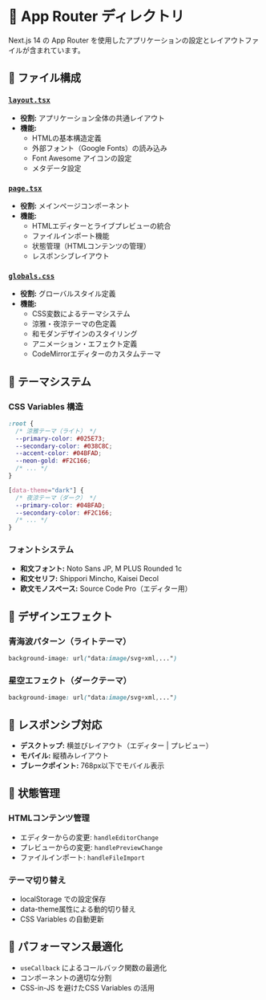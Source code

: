 # 📱 App Router ディレクトリ

Next.js 14 の App Router を使用したアプリケーションの設定とレイアウトファイルが含まれています。

## 📄 ファイル構成

### [`layout.tsx`](layout.tsx)
- **役割:** アプリケーション全体の共通レイアウト
- **機能:**
  - HTMLの基本構造定義
  - 外部フォント（Google Fonts）の読み込み
  - Font Awesome アイコンの設定
  - メタデータ設定

### [`page.tsx`](page.tsx)
- **役割:** メインページコンポーネント
- **機能:**
  - HTMLエディターとライブプレビューの統合
  - ファイルインポート機能
  - 状態管理（HTMLコンテンツの管理）
  - レスポンシブレイアウト

### [`globals.css`](globals.css)
- **役割:** グローバルスタイル定義
- **機能:**
  - CSS変数によるテーマシステム
  - 涼雅・夜涼テーマの色定義
  - 和モダンデザインのスタイリング
  - アニメーション・エフェクト定義
  - CodeMirrorエディターのカスタムテーマ

## 🎨 テーマシステム

### CSS Variables 構造
```css
:root {
  /* 涼雅テーマ（ライト） */
  --primary-color: #025E73;
  --secondary-color: #038C8C;
  --accent-color: #04BFAD;
  --neon-gold: #F2C166;
  /* ... */
}

[data-theme="dark"] {
  /* 夜涼テーマ（ダーク） */
  --primary-color: #04BFAD;
  --secondary-color: #F2C166;
  /* ... */
}
```

### フォントシステム
- **和文フォント:** Noto Sans JP, M PLUS Rounded 1c
- **和文セリフ:** Shippori Mincho, Kaisei Decol
- **欧文モノスペース:** Source Code Pro（エディター用）

## 🌊 デザインエフェクト

### 青海波パターン（ライトテーマ）
```css
background-image: url("data:image/svg+xml,...")
```

### 星空エフェクト（ダークテーマ）
```css
background-image: url("data:image/svg+xml,...")
```

## 📱 レスポンシブ対応

- **デスクトップ:** 横並びレイアウト（エディター | プレビュー）
- **モバイル:** 縦積みレイアウト
- **ブレークポイント:** 768px以下でモバイル表示

## 🔄 状態管理

### HTMLコンテンツ管理
- エディターからの変更: `handleEditorChange`
- プレビューからの変更: `handlePreviewChange`
- ファイルインポート: `handleFileImport`

### テーマ切り替え
- localStorage での設定保存
- data-theme属性による動的切り替え
- CSS Variables の自動更新

## 🚀 パフォーマンス最適化

- `useCallback` によるコールバック関数の最適化
- コンポーネントの適切な分割
- CSS-in-JS を避けたCSS Variables の活用
